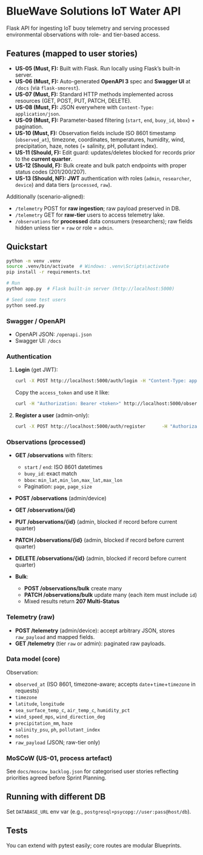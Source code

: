 # BlueWave Solutions IoT Water API

Flask API for ingesting IoT buoy telemetry and serving processed environmental observations with role- and tier-based access.

## Features (mapped to user stories)

- **US-05 (Must, F):** Built with Flask. Run locally using Flask’s built-in server.
- **US-06 (Must, F):** Auto-generated **OpenAPI 3** spec and **Swagger UI** at `/docs` (via `flask-smorest`).
- **US-07 (Must, F):** Standard HTTP methods implemented across resources (GET, POST, PUT, PATCH, DELETE).
- **US-08 (Must, F):** JSON everywhere with `Content-Type: application/json`.
- **US-09 (Must, F):** Parameter-based filtering (`start`, `end`, `buoy_id`, `bbox`) + pagination.
- **US-10 (Must, F):** Observation fields include ISO 8601 timestamp (`observed_at`), timezone, coordinates, temperatures, humidity, wind, precipitation, haze, notes (+ salinity, pH, pollutant index).
- **US-11 (Should, F):** Edit guard: updates/deletes blocked for records prior to the **current quarter**.
- **US-12 (Should, F):** Bulk create and bulk patch endpoints with proper status codes (201/200/207).
- **US-13 (Should, NF):** **JWT** authentication with roles (`admin`, `researcher`, `device`) and data tiers (`processed`, `raw`).

Additionally (scenario-aligned):
- `/telemetry` POST for **raw ingestion**; raw payload preserved in DB.
- `/telemetry` GET for **raw-tier** users to access telemetry lake.
- `/observations` for **processed** data consumers (researchers); raw fields hidden unless tier = `raw` or role = `admin`.

## Quickstart

```bash
python -m venv .venv
source .venv/bin/activate  # Windows: .venv\Scripts\activate
pip install -r requirements.txt

# Run
python app.py  # Flask built-in server (http://localhost:5000)

# Seed some test users
python seed.py
```

### Swagger / OpenAPI

- OpenAPI JSON: `/openapi.json`
- Swagger UI: `/docs`

### Authentication

1. **Login** (get JWT):
   ```bash
   curl -X POST http://localhost:5000/auth/login -H "Content-Type: application/json"      -d '{"email":"admin@bluewave.io","password":"AdminPass123!"}'
   ```
   Copy the `access_token` and use it like:
   ```bash
   curl -H "Authorization: Bearer <token>" http://localhost:5000/observations
   ```

2. **Register a user** (admin-only):
   ```bash
   curl -X POST http://localhost:5000/auth/register      -H "Authorization: Bearer <ADMIN_TOKEN>" -H "Content-Type: application/json"      -d '{"email":"new@org.org","password":"Passw0rd!","role":"researcher","tier":"processed"}'
   ```

### Observations (processed)

- **GET /observations** with filters:
  - `start` / `end`: ISO 8601 datetimes
  - `buoy_id`: exact match
  - `bbox`: `min_lat,min_lon,max_lat,max_lon`
  - Pagination: `page`, `page_size`

- **POST /observations** (admin/device)
- **GET /observations/{id}**
- **PUT /observations/{id}** (admin, blocked if record before current quarter)
- **PATCH /observations/{id}** (admin, blocked if record before current quarter)
- **DELETE /observations/{id}** (admin, blocked if record before current quarter)

- **Bulk**:
  - **POST /observations/bulk** create many
  - **PATCH /observations/bulk** update many (each item must include `id`)
  - Mixed results return **207 Multi-Status**

### Telemetry (raw)

- **POST /telemetry** (admin/device): accept arbitrary JSON, stores `raw_payload` and mapped fields.
- **GET /telemetry** (tier `raw` or admin): paginated raw payloads.

### Data model (core)

Observation:
- `observed_at` (ISO 8601, timezone-aware; accepts `date`+`time`+`timezone` in requests)
- `timezone`
- `latitude`, `longitude`
- `sea_surface_temp_c`, `air_temp_c`, `humidity_pct`
- `wind_speed_mps`, `wind_direction_deg`
- `precipitation_mm`, `haze`
- `salinity_psu`, `ph`, `pollutant_index`
- `notes`
- `raw_payload` (JSON; raw-tier only)

### MoSCoW (US-01, process artefact)

See `docs/moscow_backlog.json` for categorised user stories reflecting priorities agreed before Sprint Planning.

## Running with different DB

Set `DATABASE_URL` env var (e.g., `postgresql+psycopg://user:pass@host/db`).

## Tests

You can extend with pytest easily; core routes are modular Blueprints.
